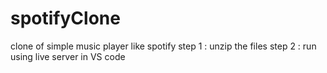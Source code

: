 # spotifyClone
clone of simple music player like spotify
step 1 : unzip the files
step 2 : run using live server in VS code
